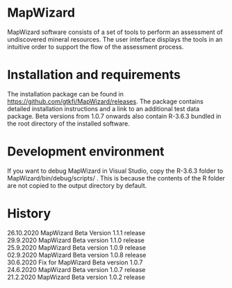 # MapWizard
MapWizard software consists of a set of tools to perform an assessment of undiscovered mineral resources. The user interface displays the tools in an intuitive order to support the flow of the assessment process. 

# Installation and requirements
The installation package can be found in https://github.com/gtkfi/MapWizard/releases. The package contains detailed installation instructions and a link to an additional test data package. Beta versions from 1.0.7 onwards also contain R-3.6.3 bundled in the root directory of the installed software.

# Development environment
If you want to debug MapWizard in Visual Studio, copy the R-3.6.3 folder to MapWizard/bin/debug/scripts/ . This is because the contents of the R folder are not copied to the output directory by default. 

# History
26.10.2020 MapWizard Beta Version 1.1.1 release  
29.9.2020 MapWizard Beta version 1.1.0 release  
25.9.2020 MapWizard Beta version 1.0.9 release  
02.9.2020 MapWizard Beta version 1.0.8  release  
30.6.2020 Fix for MapWizard Beta version 1.0.7  
24.6.2020 MapWizard Beta version 1.0.7 release  
21.2.2020 MapWizard Beta version 1.0.2 release  
